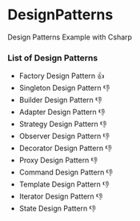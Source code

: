 # DesignPatterns
Design Patterns Example with Csharp

### List of Design Patterns
- Factory Design Pattern 👍
- Singleton Design Pattern 👎
- Builder Design Pattern 👎
- Adapter Design Pattern 👎
- Strategy Design Pattern 👎
- Observer Design Pattern 👎
- Decorator Design Pattern 👎
- Proxy Design Pattern 👎
- Command Design Pattern 👎
- Template Design Pattern 👎
- Iterator Design Pattern 👎
- State Design Pattern 👎